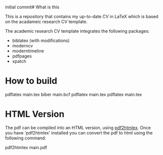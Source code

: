 initial commit# What is this

This is a repository that contains my up-to-date CV in LaTeX which is based on the acadameic research CV template.

The academic research CV template integrates the following packages:

* biblatex (with modifications)
* moderncv
* moderntimeline
* pdfpages
* xpatch

# How to build

pdflatex main.tex
biber main.bcf
pdflatex main.tex
pdflatex main.tex

# HTML Version

The pdf can be compiled into an HTML version, using [pdf2htmlex](https://github.com/coolwanglu/pdf2htmlEX). Once you have 'pdf2htmlex' installed you can convert the pdf to html using the following command:

pdf2htmlex main.pdf

